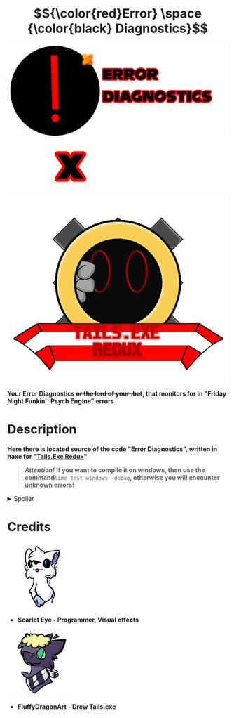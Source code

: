 # $${\color{red}Error} \space {\color{black} Diagnostics}$$

![Logo ERROR](/github/Logo.png)

![X](/github/X.png)
 
![Logo T.E Redux](https://github.com/Scarlet-Eye/Error-Diagnostics-source/blob/main/github/T.E%20Redux.gif)


**Your Error Diagnostics ~~or the lord of your .bat~~, that monitors for in "Friday Night Funkin': Psych Engine" errors**

# Description
**Here there is located source of the code "Error Diagnostics", written in haxe for "[Tails.Exe Redux](https://gamebanana.com/wips/75818 "Gamebanana Page")"**

>***Attention!***
**If you want to compile it on windows, then use the command**```lime test windows -debug```**, otherwise you will encounter unknown errors!**

<details><summary>Spoiler</summary>
    <pre>
    The program does not define anything, it is an illusion of your mistake =3
    </pre>
   </details>
   
# Credits
![Scarlet](/github/Scarlet.png)
* **Scarlet Eye - Programmer, Visual effects**

![Fluffy](/github/Fluffy.png)
* **FluffyDragonArt - Drew Tails.exe**
